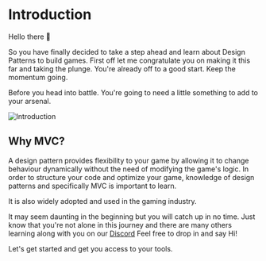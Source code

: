 # Introduction

Hello there 👋 

So you have finally decided to take a step ahead and learn about Design Patterns to build games. First off let me congratulate you on making it this far and taking the plunge. You're already off to a good start. Keep the momentum going.

Before you head into battle. You're going to need a little something to add to your arsenal.

![Introduction](https://media.giphy.com/media/11JeH5lk2G494A/giphy.gif)

## **Why MVC?**

A design pattern provides flexibility to your game by allowing it to change behaviour dynamically without the need of modifying the game's logic. In order to structure your code and optimize your game, knowledge of design patterns and specifically MVC is important to learn.

It is also widely adopted and used in the gaming industry.

It may seem daunting in the beginning but you will catch up in no time. Just know that you're not alone in this journey and there are many others learning along with you on our [Discord](https://discord.com/invite/R4hfXhsWjN) Feel free to drop in and say Hi!

Let's get started and get you access to your tools.
